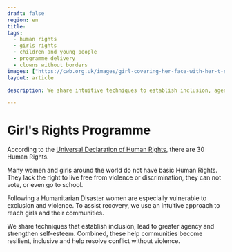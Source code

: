 ```yaml
---
draft: false
region: en
title:
tags:
  - human rights
  - girls rights
  - children and young people
  - programme delivery
  - clowns without borders
images: ["https://cwb.org.uk/images/girl-covering-her-face-with-her-t-shirt-1024x652.webp"]
layout: article

description: We share intuitive techniques to establish inclusion, agency and self-esteem. All help communities become resilient and resolve conflict without violence.

---
```


# Girl's Rights Programme

According to the [Universal Declaration of Human Rights](https://www.un.org/en/about-us/universal-declaration-of-human-rights), there are 30 Human Rights.

Many women and girls around the world do not have basic Human Rights. They lack the right to live free from violence or discrimination, they can not vote, or even go to school.

Following a Humanitarian Disaster women are especially vulnerable to exclusion and violence. To assist recovery, we use an intuitive approach to reach girls and their communities.

<!-- # Detail About the Girl's Rights Programme -->
We share techniques that establish inclusion, lead to greater agency and strengthen self-esteem. Combined, these help communities become resilient, inclusive and help resolve conflict without violence.

<!--
![girl covering her face with her t shirt](https://cwb.org.uk/images/girl-covering-her-face-with-her-t-shirt-1024x652.jpg)
-->

<!--
CTA: Read more about:
Courses:
- Programme Delivery:
	- Girl's Rights
	- WASH. Water and Sanitation Hygiene
	- Wellbeing
- Training structure
- Monitoring and Evaluation Toolkit
-->